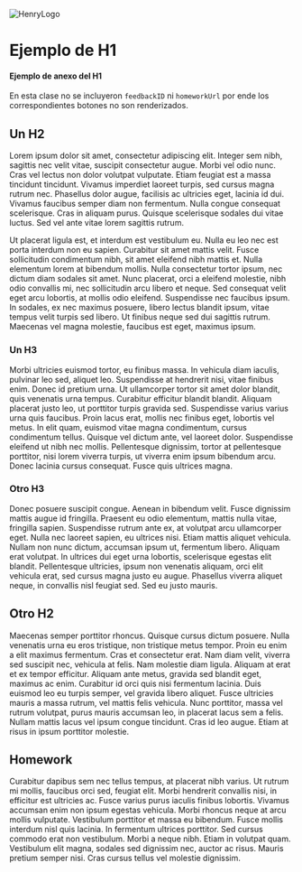 ![HenryLogo](https://d31uz8lwfmyn8g.cloudfront.net/Assets/logo-henry-white-lg.png)

# Ejemplo de H1

#### Ejemplo de anexo del H1

En esta clase no se incluyeron `feedbackID` ni `homeworkUrl` por ende los correspondientes botones no son renderizados.

## Un H2

Lorem ipsum dolor sit amet, consectetur adipiscing elit. Integer sem nibh, sagittis nec velit vitae, suscipit consectetur augue. Morbi vel odio nunc. Cras vel lectus non dolor volutpat vulputate. Etiam feugiat est a massa tincidunt tincidunt. Vivamus imperdiet laoreet turpis, sed cursus magna rutrum nec. Phasellus dolor augue, facilisis ac ultricies eget, lacinia id dui. Vivamus faucibus semper diam non fermentum. Nulla congue consequat scelerisque. Cras in aliquam purus. Quisque scelerisque sodales dui vitae luctus. Sed vel ante vitae lorem sagittis rutrum.

Ut placerat ligula est, et interdum est vestibulum eu. Nulla eu leo nec est porta interdum non eu sapien. Curabitur sit amet mattis velit. Fusce sollicitudin condimentum nibh, sit amet eleifend nibh mattis et. Nulla elementum lorem at bibendum mollis. Nulla consectetur tortor ipsum, nec dictum diam sodales sit amet. Nunc placerat, orci a eleifend molestie, nibh odio convallis mi, nec sollicitudin arcu libero et neque. Sed consequat velit eget arcu lobortis, at mollis odio eleifend. Suspendisse nec faucibus ipsum. In sodales, ex nec maximus posuere, libero lectus blandit ipsum, vitae tempus velit turpis sed libero. Ut finibus neque sed dui sagittis rutrum. Maecenas vel magna molestie, faucibus est eget, maximus ipsum.

### Un H3

Morbi ultricies euismod tortor, eu finibus massa. In vehicula diam iaculis, pulvinar leo sed, aliquet leo. Suspendisse at hendrerit nisi, vitae finibus enim. Donec id pretium urna. Ut ullamcorper tortor sit amet dolor blandit, quis venenatis urna tempus. Curabitur efficitur blandit blandit. Aliquam placerat justo leo, ut porttitor turpis gravida sed. Suspendisse varius varius urna quis faucibus. Proin lacus erat, mollis nec finibus eget, lobortis vel metus. In elit quam, euismod vitae magna condimentum, cursus condimentum tellus. Quisque vel dictum ante, vel laoreet dolor. Suspendisse eleifend ut nibh nec mollis. Pellentesque dignissim, tortor at pellentesque porttitor, nisi lorem viverra turpis, ut viverra enim ipsum bibendum arcu. Donec lacinia cursus consequat. Fusce quis ultrices magna.

### Otro H3

Donec posuere suscipit congue. Aenean in bibendum velit. Fusce dignissim mattis augue id fringilla. Praesent eu odio elementum, mattis nulla vitae, fringilla sapien. Suspendisse rutrum ante ex, at volutpat arcu ullamcorper eget. Nulla nec laoreet sapien, eu ultrices nisi. Etiam mattis aliquet vehicula. Nullam non nunc dictum, accumsan ipsum ut, fermentum libero. Aliquam erat volutpat. In ultrices dui eget urna lobortis, scelerisque egestas elit blandit. Pellentesque ultricies, ipsum non venenatis aliquam, orci elit vehicula erat, sed cursus magna justo eu augue. Phasellus viverra aliquet neque, in convallis nisl feugiat sed. Sed eu justo mauris.

## Otro H2

Maecenas semper porttitor rhoncus. Quisque cursus dictum posuere. Nulla venenatis urna eu eros tristique, non tristique metus tempor. Proin eu enim a elit maximus fermentum. Cras et consectetur erat. Nam diam velit, viverra sed suscipit nec, vehicula at felis. Nam molestie diam ligula. Aliquam at erat et ex tempor efficitur. Aliquam ante metus, gravida sed blandit eget, maximus ac enim. Curabitur id orci quis nisi fermentum lacinia. Duis euismod leo eu turpis semper, vel gravida libero aliquet. Fusce ultricies mauris a massa rutrum, vel mattis felis vehicula. Nunc porttitor, massa vel rutrum volutpat, purus mauris accumsan leo, in placerat lacus sem a felis. Nullam mattis lacus vel ipsum congue tincidunt. Cras id leo augue. Etiam at risus in ipsum porttitor molestie.

## Homework

Curabitur dapibus sem nec tellus tempus, at placerat nibh varius. Ut rutrum mi mollis, faucibus orci sed, feugiat elit. Morbi hendrerit convallis nisi, in efficitur est ultricies ac. Fusce varius purus iaculis finibus lobortis. Vivamus accumsan enim non ipsum egestas vehicula. Morbi rhoncus neque at arcu mollis vulputate. Vestibulum porttitor et massa eu bibendum. Fusce mollis interdum nisl quis lacinia. In fermentum ultrices porttitor. Sed cursus commodo erat non vestibulum. Morbi a neque nibh. Etiam in volutpat quam. Vestibulum elit magna, sodales sed dignissim nec, auctor ac risus. Mauris pretium semper nisi. Cras cursus tellus vel molestie dignissim.
